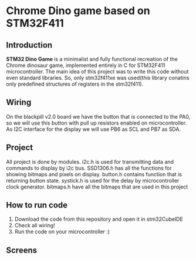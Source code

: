 # Chrome Dino game based on STM32F411

## Introduction

**STM32 Dino Game** is a minimalist and fully functional recreation of the Chrome dinosaur game, implemented entirely in C for STM32F411 microcontroller. The main idea of this project was to write this code without even standard libraries. So, only stm32f411xe was used(this library conatins only predefined structures of registers in the stm32f411). 


## Wiring
On the blackpill v2.0 board we have the button that is connected to the PA0, so we will use this button with pull up resistors enabled on microcontroller. As I2C interface for the display we will use PB6 as SCL and PB7 as SDA.

## Project
All project is done by modules. i2c.h is used for transmitting data and commands to display by i2c bus. SSD1306.h has all the functions for showing bitmaps and pixels on display. button.h contains function that is returning button state. systick.h is used for the delay by microcontroller clock generator. bitmaps.h have all the bitmaps that are used in this project

## How to run code
1. Download the code from this repository and open it in stm32CubeIDE
2. Check all wiring!
3. Run the code on your microcontroller :)

## Screens
